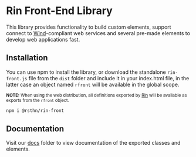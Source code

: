 # Rin Front-End Library

This library provides functionality to build custom elements, support connect to [Wind](https://github.com/rsthn/rose-webservice)-compliant web services and several pre-made elements to develop web applications fast.


## Installation

You can use npm to install the library, or download the standalone `rin-front.js` file from the `dist` folder and include it in your index.html file, in the latter case an object named `rfront` will be available in the global scope.

<small>**NOTE:** When using the web distribution, all definitions exported by [Rin](https://github.com/rsthn/rin/) will be available as exports from the `rfront` object.</small>

```sh
npm i @rsthn/rin-front
```


## Documentation

Visit our [docs](./docs) folder to view documentation of the exported classes and elements.
